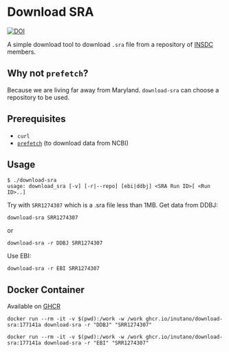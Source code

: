 # Download SRA

[![DOI](https://zenodo.org/badge/136470994.svg)](https://zenodo.org/badge/latestdoi/136470994)

A simple download tool to download `.sra` file from a repository of [INSDC](http://insdc.org) members.

## Why not `prefetch`?

Because we are living far away from Maryland. `download-sra` can choose a repository to be used.

## Prerequisites

- `curl`
- [`prefetch`](https://github.com/ncbi/sra-tools/wiki/01.-Downloading-SRA-Toolkit) (to download data from NCBI)

## Usage

```
$ ./download-sra
usage: download_sra [-v] [-r|--repo] [ebi|ddbj] <SRA Run ID>[ <Run ID>..]
```

Try with `SRR1274307` which is a .sra file less than 1MB.
Get data from DDBJ:

```
download-sra SRR1274307
```

or

```
download-sra -r DDBJ SRR1274307
```

Use EBI:

```
download-sra -r EBI SRR1274307
```

## Docker Container

Available on [GHCR](https://github.com/inutano/download-sra/pkgs/container/download-sra)

```
docker run --rm -it -v $(pwd):/work -w /work ghcr.io/inutano/download-sra:177141a download-sra -r "DDBJ" "SRR1274307"
```

```
docker run --rm -it -v $(pwd):/work -w /work ghcr.io/inutano/download-sra:177141a download-sra -r "EBI" "SRR1274307"
```
